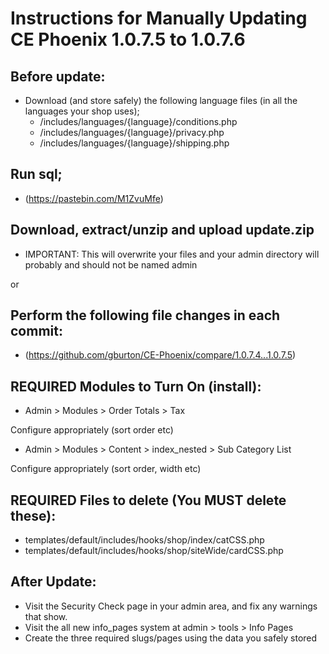 # Instructions for Manually Updating CE Phoenix 1.0.7.5 to 1.0.7.6
## Before update:
* Download (and store safely) the following language files (in all the languages your shop uses);
    * /includes/languages/{language}/conditions.php
    * /includes/languages/{language}/privacy.php
    * /includes/languages/{language}/shipping.php
## Run sql;
* (https://pastebin.com/M1ZvuMfe)
## Download, extract/unzip and upload update.zip
* IMPORTANT: This will overwrite your files and your admin directory will probably and should not be named admin

or
## Perform the following file changes in each commit:
* (https://github.com/gburton/CE-Phoenix/compare/1.0.7.4...1.0.7.5)
##  REQUIRED Modules to Turn On (install):  
* Admin > Modules > Order Totals > Tax

Configure appropriately (sort order etc)
* Admin > Modules > Content > index_nested > Sub Category List

Configure appropriately (sort order, width etc)
## REQUIRED Files to delete (You MUST delete these):
* templates/default/includes/hooks/shop/index/catCSS.php
* templates/default/includes/hooks/shop/siteWide/cardCSS.php
## After Update:
* Visit the Security Check page in your admin area, and fix any warnings that show.
* Visit the all new info_pages system at admin > tools > Info Pages
* Create the three required slugs/pages using the data you safely stored